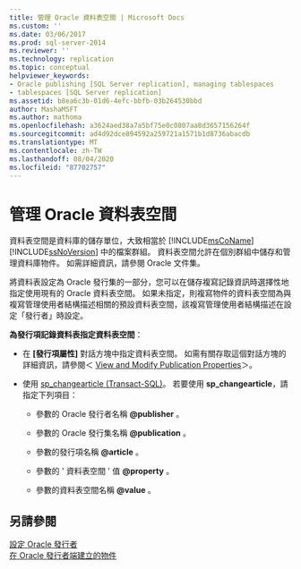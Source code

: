 ```yaml
---
title: 管理 Oracle 資料表空間 | Microsoft Docs
ms.custom: ''
ms.date: 03/06/2017
ms.prod: sql-server-2014
ms.reviewer: ''
ms.technology: replication
ms.topic: conceptual
helpviewer_keywords:
- Oracle publishing [SQL Server replication], managing tablespaces
- tablespaces [SQL Server replication]
ms.assetid: b8ea6c3b-01d6-4efc-bbfb-03b264530bbd
author: MashaMSFT
ms.author: mathoma
ms.openlocfilehash: a3624aed38a7a5bf75e0c0807aa8d3657156264f
ms.sourcegitcommit: ad4d92dce894592a259721a1571b1d8736abacdb
ms.translationtype: MT
ms.contentlocale: zh-TW
ms.lasthandoff: 08/04/2020
ms.locfileid: "87702757"
---
```

# <a name="manage-oracle-tablespaces"></a>管理 Oracle 資料表空間
  資料表空間是資料庫的儲存單位，大致相當於 [!INCLUDE[msCoName](../../../includes/msconame-md.md)] [!INCLUDE[ssNoVersion](../../../includes/ssnoversion-md.md)] 中的檔案群組。 資料表空間允許在個別群組中儲存和管理資料庫物件。 如需詳細資訊，請參閱 Oracle 文件集。  
  
 將資料表設定為 Oracle 發行集的一部分，您可以在儲存複寫記錄資訊時選擇性地指定使用現有的 Oracle 資料表空間。 如果未指定，則複寫物件的資料表空間為與複寫管理使用者結構描述相關的預設資料表空間，該複寫管理使用者結構描述在設定「發行者」時設定。  
  
 **為發行項記錄資料表指定資料表空間**：  
  
-   在 **[發行項屬性]** 對話方塊中指定資料表空間。 如需有關存取這個對話方塊的詳細資訊，請參閱＜ [View and Modify Publication Properties](../publish/view-and-modify-publication-properties.md)＞。  
  
-   使用 [sp_changearticle &#40;Transact-SQL&#41;](/sql/relational-databases/system-stored-procedures/sp-changearticle-transact-sql)。 若要使用 **sp_changearticle**，請指定下列項目：  
  
    -   參數的 Oracle 發行者名稱 **@publisher** 。  
  
    -   參數的 Oracle 發行集名稱 **@publication** 。  
  
    -   參數的發行項名稱 **@article** 。  
  
    -   參數的 ' 資料表空間 ' 值 **@property** 。  
  
    -   參數的資料表空間名稱 **@value** 。  
  
## <a name="see-also"></a>另請參閱  
 [設定 Oracle 發行者](configure-an-oracle-publisher.md)   
 [在 Oracle 發行者端建立的物件](objects-created-on-the-oracle-publisher.md)  
  
  
